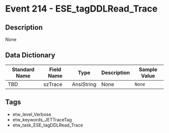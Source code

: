 # Event 214 - ESE_tagDDLRead_Trace

## Description
None

## Data Dictionary
|Standard Name|Field Name|Type|Description|Sample Value|
|---|---|---|---|---|
|TBD|szTrace|AnsiString|None|`None`|

## Tags
* etw_level_Verbose
* etw_keywords_JETTraceTag
* etw_task_ESE_tagDDLRead_Trace